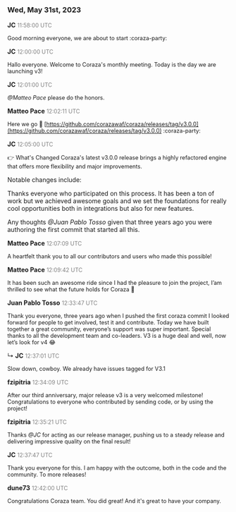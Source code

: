 ### Wed, May 31st, 2023

**JC** <span style="color: grey; font-size: 90%;">11:58:00 UTC</span>

<span style="font-size: 90%;">Good morning everyone, we are about to start :coraza-party:</span>

**JC** <span style="color: grey; font-size: 90%;">12:00:00 UTC</span>

<span style="font-size: 90%;">Hallo everyone. Welcome to Coraza's monthly meeting. Today is the day we are launching v3!</span>

**JC** <span style="color: grey; font-size: 90%;">12:01:00 UTC</span>

<span style="font-size: 90%;">_@Matteo Pace_ please do the honors.</span>

**Matteo Pace** <span style="color: grey; font-size: 90%;">12:02:11 UTC</span>

<span style="font-size: 90%;">Here we go :rocket: [https://github.com/corazawaf/coraza/releases/tag/v3.0.0](https://github.com/corazawaf/coraza/releases/tag/v3.0.0) :coraza-party:</span>

**JC** <span style="color: grey; font-size: 90%;">12:05:00 UTC</span>

<span style="font-size: 90%;">:point_right: What's Changed
Coraza's latest v3.0.0 release brings a highly refactored engine that offers more flexibility and major improvements.

Notable changes include:


Thanks everyone who participated on this process. It has been a ton of work but we achieved awesome goals and we set the foundations for really cool opportunities both in integrations but also for new features.

Any thoughts _@Juan Pablo Tosso_ given that three years ago you were authoring the first commit that started all this.</span>

**Matteo Pace** <span style="color: grey; font-size: 90%;">12:07:09 UTC</span>

<span style="font-size: 90%;">A heartfelt thank you to all our contributors and users who made this possible!</span>

**Matteo Pace** <span style="color: grey; font-size: 90%;">12:09:42 UTC</span>

<span style="font-size: 90%;">It has been such an awesome ride since I had the pleasure to join the project, I’am thrilled to see what the future holds for Coraza :slightly_smiling_face:</span>

**Juan Pablo Tosso** <span style="color: grey; font-size: 90%;">12:33:47 UTC</span>

<span style="font-size: 90%;">Thank you everyone, three years ago when I pushed the first coraza commit I looked forward for people to get involved, test it and contribute. Today we have built together a great community, everyone’s support was super important. Special thanks to all the development team and co-leaders. V3 is a huge deal and well, now let’s look for v4 :joy: </span>

↳ **JC** <span style="color: grey; font-size: 90%;">12:37:01 UTC</span>

<span style="font-size: 90%;">Slow down, cowboy. We already have issues tagged for V3.1</span>

**fzipitria** <span style="color: grey; font-size: 90%;">12:34:09 UTC</span>

<span style="font-size: 90%;">After our third anniversary, major release v3 is a very welcomed milestone! Congratulations to everyone who contributed by sending code, or by using the project!</span>

**fzipitria** <span style="color: grey; font-size: 90%;">12:35:21 UTC</span>

<span style="font-size: 90%;">Thanks _@JC_ for acting as our release manager, pushing us to a steady release and delivering impressive quality on the final result!</span>

**JC** <span style="color: grey; font-size: 90%;">12:37:47 UTC</span>

<span style="font-size: 90%;">Thank you everyone for this. I am happy with the outcome, both in the code and the community. To more releases!</span>

**dune73** <span style="color: grey; font-size: 90%;">12:42:00 UTC</span>

<span style="font-size: 90%;">Congratulations Coraza team. You did great! And it's great to have your company.</span>

